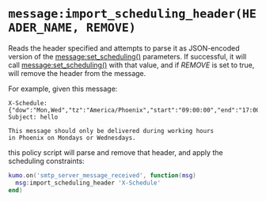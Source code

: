 # `message:import_scheduling_header(HEADER_NAME, REMOVE)`

Reads the header specified and attempts to parse it as JSON-encoded version of
the [message:set_scheduling()](set_scheduling.md) parameters. If successful, it
will call [message:set_scheduling()](set_scheduling.md) with that value, and if
*REMOVE* is set to true, will remove the header from the message.

For example, given this message:

```
X-Schedule: {"dow":"Mon,Wed","tz":"America/Phoenix","start":"09:00:00","end":"17:00:00"}
Subject: hello

This message should only be delivered during working hours
in Phoenix on Mondays or Wednesdays.
```

this policy script will parse and remove that header, and apply the scheduling
constraints:

```lua
kumo.on('smtp_server_message_received', function(msg)
  msg:import_scheduling_header 'X-Schedule'
end)
```
